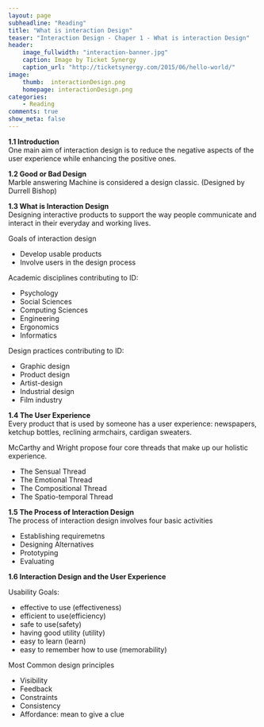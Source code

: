 ```yaml
---
layout: page
subheadline: "Reading"
title: "What is interaction Design"
teaser: "Interaction Design - Chaper 1 - What is interaction Design"
header:
    image_fullwidth: "interaction-banner.jpg"
    caption: Image by Ticket Synergy
    caption_url: "http://ticketsynergy.com/2015/06/hello-world/"
image:
    thumb:  interactionDesign.png
    homepage: interactionDesign.png
categories:
    - Reading
comments: true
show_meta: false
---
```


<strong>1.1 Introduction</strong></br>
One main aim of interaction design is to reduce the negative aspects of the user experience while enhancing the positive ones.

<strong>1.2 Good or Bad Design</strong></br>
Marble answering Machine is considered a design classic. (Designed by Durrell Bishop)

<strong>1.3 What is Interaction Design</strong></br>
Designing interactive products to support the way people communicate and interact in their everyday and working lives.

Goals of interaction design

- Develop usable products
- Involve users in the design process

Academic disciplines contributing to ID:

- Psychology
- Social Sciences
- Computing Sciences
- Engineering
- Ergonomics
- Informatics

Design practices contributing to ID:

- Graphic design
- Product design
- Artist-design
- Industrial design
- Film industry

<strong>1.4 The User Experience</strong></br>
Every product that is used by someone has a user experience: newspapers, ketchup bottles, reclining armchairs, cardigan sweaters.

McCarthy and Wright propose four core threads that make up our holistic experience.

- The Sensual Thread
- The Emotional Thread
- The Compositional Thread
- The Spatio-temporal Thread

<strong>1.5 The Process of Interaction Design</strong></br>
The process of interaction design involves four basic activities

- Establishing requiremetns
- Designing Alternatives
- Prototyping
- Evaluating

<strong>1.6 Interaction Design and the User Experience</strong></br>

Usability Goals:

- effective to use (effectiveness)
- efficient to use(efficiency)
- safe to use(safety)
- having good utility (utility)
- easy to learn (learn)
- easy to remember how to use (memorability)

Most Common design principles

- Visibility
- Feedback
- Constraints
- Consistency
- Affordance: mean to give a clue
